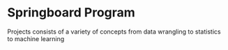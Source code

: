 # Springboard Program

Projects consists of a variety of concepts from data wrangling to statistics to machine learning
